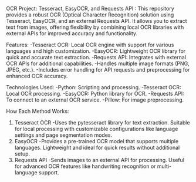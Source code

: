OCR Project: Tesseract, EasyOCR, and Requests API :
This repository provides a robust OCR (Optical Character Recognition) solution using Tesseract, EasyOCR, and an external Requests API. It allows you to extract text from images, offering flexibility by combining local OCR libraries with external APIs for improved accuracy and functionality.

Features:
-Tesseract OCR: Local OCR engine with support for various languages and high customization.
-EasyOCR: Lightweight OCR library for quick and accurate text extraction.
-Requests API: Integrates with external OCR APIs for additional capabilities.
-Handles multiple image formats (PNG, JPEG, etc.).
-Includes error handling for API requests and preprocessing for enhanced OCR accuracy.

Technologies Used:
-Python: Scripting and processing.
-Tesseract OCR: Local OCR processing.
-EasyOCR: Python library for OCR.
-Requests API: To connect to an external OCR service.
-Pillow: For image preprocessing.

How Each Method Works:
1. Tesseract OCR
-Uses the pytesseract library for text extraction.
Suitable for local processing with customizable configurations like language settings and page segmentation modes.
2. EasyOCR
-Provides a pre-trained OCR model that supports multiple languages.
Lightweight and ideal for quick results without additional setup.
3. Requests API
-Sends images to an external API for processing.
Useful for advanced OCR features like handwriting recognition or multi-language support.


